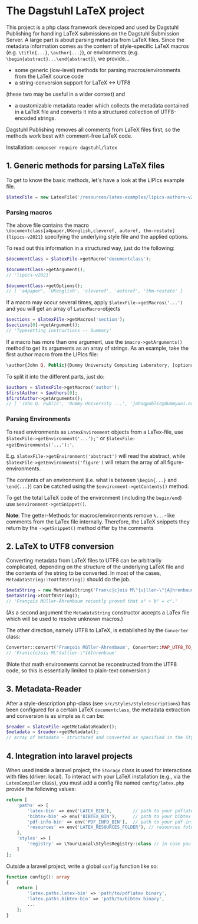 # The Dagstuhl LaTeX project

This project is a php class framework developed and used by Dagstuhl Publishing for handling LaTeX submissions on the Dagstuhl Submission Server.
A large part is about parsing metadata from LaTeX files. Since the metadata information comes as the content of style-specific LaTeX macros (e.g. `\title{...}`, `\author{...}`), or environments (e.g. `\begin{abstract}...\end{abstract}`),
we provide... 
- some generic (low-level) methods for parsing macros/environments from the LaTeX source code
- a string-conversion support for LaTeX <-> UTF8

(these two may be useful in a wider context) and
  
- a customizable metadata reader which collects the metadata contained in a LaTeX file and converts it into a structured collection of UTF8-encoded strings.

Dagstuhl Publishing removes all comments from LaTeX files first, so the methods work best with comment-free LaTeX code.

Installation: `composer require dagstuhl/latex`

## 1. Generic methods for parsing LaTeX files

To get to know the basic methods, let's have a look at the LIPIcs example file.
```php
$latexFile = new LatexFile('/resources/latex-examples/lipics-authors-v2021.1.3/lipics-v2021-sample-article.tex');
```
### Parsing macros
The above file contains the macro `\documentclass[a4paper,UKenglish,cleveref, autoref, thm-restate]{lipics-v2021}` 
specifying the underlying style file and the applied options.
 
To read out this information in a structured way, just do the following:
```php
$documentClass = $latexFile->getMacro('documentclass');

$documentClass->getArgument();
// 'lipics-v2021'

$documentClass->getOptions();
// [ 'a4paper', 'UKenglish', 'cleveref', 'autoref', 'thm-restate' ]
```
If a macro may occur several times, apply `$latexFile->getMacros('...')` and you will get an array of `LatexMacro`-objects
```php
$sections = $latexFile->getMacros('section');
$sections[0]->getArgument();
// 'Typesetting instructions -- Summary'
```
If a macro has more than one argument, use the `$macro->getArguments()` method to get its arguments as an array of strings. As an example, take the first author macro from the LIPIcs file:
```php
\author{John Q. Public}{Dummy University Computing Laboratory, [optional: Address], Country \and My second affiliation, Country \and \url{http://www.myhomepage.edu} }{johnqpublic@dummyuni.org}{https://orcid.org/0000-0002-1825-0097}{(Optional) author-specific funding acknowledgements}
```
To split it into the different parts, just do:
```php
$authors = $latexFile->getMacros('author');
$firstAuthor = $authors[0];
$firstAuthor->getArguments();
// [ 'John Q. Public', 'Dummy University ...', 'johnqpublic@dummyuni.org', ... ]
```
### Parsing Environments

To read environments as `LatexEnvironment` objects from a LaTex-file, use  `$latexFile->getEnvironment('...');'` or `$latexFile->getEnvironments('...');'`. 

E.g. `$latexFile->getEnvironment('abstract')` will read the abstract, while `$latexFile->getEnvironments('figure')` will return the array of all figure-environments.

The contents of an environment (i.e. what is between `\begin{...}` and `\end{...}`) can be catched using the `$environment->getContents()` method.

To get the total LaTeX code of the environment (including the `begin/end`) use `$environment->getSnippet()`.

**Note**: The getter-Methods for macros/environments remove `%...`-like comments  from the LaTex file internally. Therefore, the LaTeX snippets they return by the `->getSnippet()` method differ by the comments  

## 2. LaTeX to UTF8 conversion

Converting metadata from LaTeX files to UTF8 can be arbitrarily complicated, depending on the structure of the underlying LaTeX file and the contents of the string to be converted. In most of the cases, `MetadataString::toUtf8String()` should do the job.
```php
$metaString = new MetadataString('Fran\c{c}ois M\"{u}ller-\"{A}hrenbaum recently proved that $a^2 + b^2 = c^2$'.);
$metaString->toUtf8String();
// 'François Müller-Ährenbaum recently proved that a² + b² = c².'
```
(As a second argument the `MetadataString` constructor accepts a LaTex file which will be used to resolve unknown macros.)

The other direction, namely UTF8 to LaTeX, is established by the `Converter` class:
```php
Converter::convert('François Müller-Ährenbaum', Converter::MAP_UTF8_TO_LATEX);
// 'Fran\c{c}ois M\"{u}ller-\"{A}hrenbaum'
```
(Note that math environments cannot be reconstructed from the UTF8 code, so this is essentially limited to plain-text conversion.)

## 3. Metadata-Reader

After a style-description php-class (see `src/Styles/StyleDescriptions`) has been configured for a certain LaTeX `documentclass`, the metadata extraction and conversion is as simple as it can be:
```php
$reader = $latexFile->getMetadataReader();
$metadata = $reader->getMetadata();
// array of metadata - structured and converted as specified in the StyleDescription file
```

## 4. Integration into laravel projects

When used inside a laravel project, the `Storage` class is used for interactions with files (driver: local).
To interact with your LaTeX installation (e.g., via the `LatexCompiler` class), you must add a config file named `config/latex.php`
provide the following values:
```php
return [
    'paths' => [
        'latex-bin' => env('LATEX_BIN'),        // path to your pdflatex binary
        'bibtex-bin' => env('BIBTEX_BIN'),      // path to your bibtex binary
        'pdf-info-bin' => env('PDF_INFO_BIN'),  // path to your pdf-info binary
        'resources' => env('LATEX_RESOURCES_FOLDER'), // resources folder (in case you want to use your own resources) 
    ],
    'styles' => [
        'registry' => \Your\Local\StylesRegistry::class // in case you want to use a custom styles registry
    ]
];
```
Outside a laravel project, write a global `config` function like so:
```php
function config(): array
{
    return [ 
        'latex.paths.latex-bin' => 'path/to/pdflatex binary',
        'latex.paths.bibtex-bin' => 'path/to/bibtex binary',
        ...
    ];
}
```